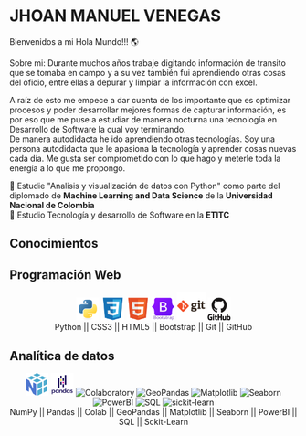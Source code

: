 # JHOAN MANUEL VENEGAS
Bienvenidos a mi Hola Mundo!!! 🌎

Sobre mi: Durante muchos años trabaje digitando información de transito que se tomaba en campo y a su vez también fui aprendiendo otras cosas del oficio, entre ellas a depurar y limpiar la información con excel.

A raíz de esto me empece a dar cuenta de los importante que es optimizar procesos y poder desarrollar mejores formas de capturar información, es por eso que me puse a estudiar de manera nocturna una tecnología en Desarrollo de Software la cual voy terminando.</br>
De manera autodidacta he ido aprendiendo otras tecnologías. Soy una persona autodidacta que le apasiona la tecnología y aprender cosas nuevas cada día. Me gusta ser comprometido con lo que hago y meterle toda la energía a lo que me propongo.</br>


📕 Estudie "Analisis y visualización de datos con Python" como parte del diplomado de **Machine Learning and Data Science** de la **Universidad Nacional de Colombia**</br>
📗 Estudio Tecnología y desarrollo de Software en la **ETITC**

<h2>Conocimientos</h2>

<h2>Programación Web</h2>
<div align="center">
  <img src="https://github.com/devicons/devicon/blob/master/icons/python/python-original.svg" title="Python" alt="Python" width="40" height="40"/>
  <img src="https://github.com/devicons/devicon/blob/master/icons/css3/css3-original.svg" title="CSS3" alt="CSS3" width="40" height="40"/>
  <img src="https://github.com/devicons/devicon/blob/master/icons/html5/html5-original.svg" title="HTML5" alt="HTML5" width="40" height="40"/>
  <img src= "https://github.com/devicons/devicon/blob/master/icons/bootstrap/bootstrap-original-wordmark.svg"  title="BOOTSTRAP" alt="BOOTSTRAP" width="40" height="40"/>
  <img src="https://github.com/devicons/devicon/blob/master/icons/git/git-original-wordmark.svg" title="GIT" alt="GIT" width="50" height="50"/>
  <img src="https://github.com/devicons/devicon/blob/master/icons/github/github-original-wordmark.svg" title="GitHub" alt="GitHub" width="40" height="40"/>
  
</div>

<div align="center">
  Python || CSS3 || HTML5 || Bootstrap || Git || GitHub 
</div>
  

<h2>Analítica de datos</h2>
<div align="center">
  <img src="https://github.com/devicons/devicon/blob/master/icons/numpy/numpy-original.svg" title="NumPy" alt="NumPy" width="40" height="40"/>
  <img src="https://github.com/devicons/devicon/blob/master/icons/pandas/pandas-original-wordmark.svg" title="Pandas" alt="Pandas" width="40" height="40"/>
  <img src="https://github.com/venegaso/iconos/blob/main/colab.svg" title="Colaboratory" alt="Colaboratory" width="40" height="40"/>
  <img src="https://github.com/venegaso/iconos/blob/main/geopandas.svg" title="GeoPandas" alt="GeoPandas" width="40" height="40"/>
  <img src="https://github.com/venegaso/iconos/blob/main/matplotlib.svg" title="Matplotlib" alt="Matplotlib" width="40" height="40"/>
  <img src="https://github.com/venegaso/iconos/blob/main/seaborn.svg" title="Seaborn" alt="Seaborn" width="40" height="40"/>
  <img src="https://github.com/venegaso/iconos/blob/main/powerbi.svg" title="PowerBI" alt="PowerBI" width="40" height="40"/>
  <img src="https://github.com/venegaso/iconos/blob/main/sql.svg" title="SQL" alt="SQL" width="40" height="40"/>
  <img src="https://github.com/venegaso/iconos/blob/main/scikit-klearn.svg" title="sickit-learn" alt="sickit-learn" width="40" height="40"/>
<div>
<div align="center">
  NumPy || Pandas || Colab || GeoPandas || Matplotlib || Seaborn || PowerBI || SQL || Sckit-Learn
</div> 
